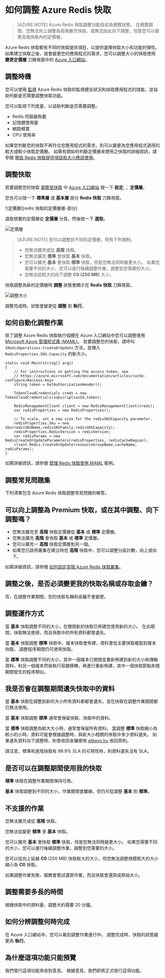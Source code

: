 <properties 
    pageTitle="如何調整 Azure Redis 快取" 
    description="了解如何調整 Azure Redis 快取執行個體" 
    services="redis-cache" 
    documentationCenter="" 
    authors="steved0x" 
    manager="dwrede" 
    editor=""/>

<tags 
    ms.service="cache" 
    ms.workload="tbd" 
    ms.tgt_pltfrm="cache-redis" 
    ms.devlang="na" 
    ms.topic="article" 
    ms.date="12/11/2015" 
    ms.author="sdanie"/>

# 如何調整 Azure Redis 快取

>[AZURE.NOTE] Azure Redis 快取調整功能目前為預覽狀態。 在預覽期間，您無法向上調整為高階層次快取，或無法由此向下調整，但是您可以變更高階快取內的定價層。

Azure Redis 快取都有不同的快取提供項目，以提供選擇快取大小和功能的彈性。 如果建立快取之後，就會變更您的應用程式的需求，您可以調整大小的快取使用 **變更定價層** 刀鋒視窗中的 [Azure 入口網站](https://portal.azure.com)。

## 調整時機

您可以使用 [監視](cache-how-to-monitor.md) Azure Redis 快取的監視健全狀況和快取應用程式的效能，並協助判斷是否需要調整快取功能。 

您可以監視下列度量，以協助判斷是否需要調整。

-   Redis 伺服器負載
-   記憶體使用量
-   網路頻寬
-   CPU 使用率

如果您判斷您的快取不再符合您應用程式的需求，則可以變更為您應用程式適用的較大或較小快取定價層。 如需有關如何判斷定價層来使用之快取的詳細資訊，請參閱 [哪些 Redis 快取提供項目和大小應該使用](cache-faq.md#what-redis-cache-offering-and-size-should-i-use)。

## 調整快取
若要調整您的快取 [瀏覽至快取](cache-configure.md#configure-redis-cache-settings) 中 [Azure 入口網站](https://portal.azure.com) 按一下 **設定**, ，**定價層**。

您也可以按一下 **標準層** 或 **基本層** 部分 **Redis 快取** 刀鋒視窗。

![定價層][redis 快取的定價層層-部分]

選取想要的定價層從 **定價層** 分頁，然後按一下 **選取**。

![定價層][redis-cache-pricing-tier-blade]

>[AZURE.NOTE] 您可以調整到不同的定價層，但有下列限制。
>
>-  您無法擴充或從 **高階** 快取。
>-  您無法擴充 **標準** 會快取 **基本** 快取。
>-  您可以擴充 **基本** 會快取 **標準** 快取，但是您無法同時變更大小。 如果您需要不同的大小，您可以進行後續調整作業，調整到您需要的大小。
>-  您無法從較大的向下調整 **C0 (250 MB)** 大小。

快取調整為新的定價層時 **調整** 狀態會顯示在 **Redis 快取** 刀鋒視窗。

![調整大小][redis-cache-scaling]

調整完成時，狀態會變更從 **調整** 到 **執行**。

## 如何自動化調整作業

除了調整 Azure Redis 快取執行個體在 Azure 入口網站中您可以調整使用 [Microsoft Azure 管理程式庫 (MAML)](http://azure.microsoft.com/updates/management-libraries-for-net-release-announcement/)。 若要調整您的快取，請呼叫 `IRedisOperations.CreateOrUpdate` 方法，並傳入 `RedisProperties.SKU.Capacity` 的新大小。

    static void Main(string[] args)
    {
        // For instructions on getting the access token, see
        // https://azure.microsoft.com/documentation/articles/cache-configure/#access-keys
        string token = GetAuthorizationHeader();

        TokenCloudCredentials creds = new TokenCloudCredentials(subscriptionId,token);

        RedisManagementClient client = new RedisManagementClient(creds);
        var redisProperties = new RedisProperties();

        // To scale, set a new size for the redisSKUCapacity parameter.
        redisProperties.Sku = new Sku(redisSKUName,redisSKUFamily,redisSKUCapacity);
        redisProperties.RedisVersion = redisVersion;
        var redisParams = new RedisCreateOrUpdateParameters(redisProperties, redisCacheRegion);
        client.Redis.CreateOrUpdate(resourceGroupName,cacheName, redisParams);
    }

如需詳細資訊，請參閱 [管理 Redis 快取使用 MAML](https://github.com/rustd/RedisSamples/tree/master/ManageCacheUsingMAML) 範例。

## 調整常見問題集

下列清單包含 Azure Redis 快取調整常見問題的解答。

## 可以向上調整為 Premium 快取，或在其中調整、向下調整嗎？

-   您無法擴充至 **高階** 快取定價層從 **基本** 或 **標準** 定價層。
-   您無法擴充 **高階** 會快取 **基本** 或 **標準** 定價層。
-   您可以擴充一 **高階** 快取定價層到另一個。
-   如果您已啟用叢集在建立時您 **高階** 快取中，您可以調整分區計數，向上或向下。

如需詳細資訊，請參閱 [如何設定高階 Azure Redis 快取叢集](cache-how-to-premium-clustering.md)。

## 調整之後，是否必須變更我的快取名稱或存取金鑰？

否，在調整作業期間，您的快取名稱和金鑰不會變更。

## 調整運作方式

當 **基本** 快取調整不同的大小，在關閉新的快取已佈建您使用新的大小。 在此期間，快取無法使用，而且快取中的所有資料都會遺失。

當 **基本** 快取調整 **標準** 快取中，複本快取會佈建，資料會從主要快取複製到複本快取。 調整程序期間仍可使用快取。

當 **標準** 快取調整不同的大小，其中一個複本已關閉並重新佈建到新的大小和傳輸資料，和另一個複本然後執行容錯移轉，再進行重新佈建，其中一個快取節點失敗期間發生的程序類似。

## 我是否會在調整期間遺失快取中的資料

當 **基本** 快取在調整到新的大小所有資料都都會遺失，並在快取在調整作業期間都已無法使用。

當 **基本** 快取調整 **標準** 通常會保留快取，快取中的資料。

當 **標準** 快取調整為較大大小時，通常會保留所有資料。 當調整 **標準** 快取縮小為較小的小時，資料可能會根據調整時，與新大小相關的快取中多少資料遺失。 如果遺失資料向下調整時，則會收回金鑰使用 [allkeys lru](http://redis.io/topics/lru-cache) 收回原則。 

請注意，標準和進階快取有 99.9% SLA 的可用性時，則資料遺失沒有 SLA。

## 是否可以在調整期間使用我的快取

**標準** 快取在調整作業期間保持可用。

**基本** 快取調整到不同的大小，作業期間會離線，但仍可從調整 **基本** 到 **標準**。

## 不支援的作業

您無法擴充或從 **高階** 快取。

您無法從變更 **標準** 至 **基本** 快取。

您可以擴充 **基本** 會快取 **標準** 快取，但是您無法同時變更大小。 如果您需要不同的大小，您可以進行後續調整作業，調整到您需要的大小。

您可以從向上延展 **C0** (250 MB) 快取較大的大小，但您無法調整規模較大的大小縮小為 **C0** 快取。

如果調整作業失敗，服務會嘗試還原作業，而且快取會還原成原始大小。

## 調整需要多長的時間

根據快取中的資料量，調整大約需要 20 分鐘。

## 如何分辨調整何時完成

在 Azure 入口網站中，您可以看到調整作業進行中。 調整完成時，快取的狀態變更為 **執行**。

## 為什麼這項功能只能預覽

我們發行這項功能來收到意見。 根據意見，我們即將正式發行這項功能。





  
<!-- IMAGES -->
[redis-cache-pricing-tier-part]: ./media/cache-how-to-scale/redis-cache-pricing-tier-part.png

[redis-cache-pricing-tier-blade]: ./media/cache-how-to-scale/redis-cache-pricing-tier-blade.png

[redis-cache-scaling]: ./media/cache-how-to-scale/redis-cache-scaling.png




